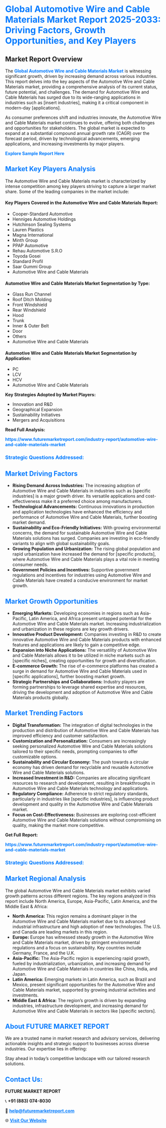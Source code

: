 <h1 style="color: #007BFF;">Global Automotive Wire and Cable Materials Market Report 2025-2033: Driving Factors, Growth Opportunities, and Key Players</h1>

<section id="overview">
<h2>Market Report Overview</h2>
<p>The <a href="https://www.futuremarketreport.com/industry-report/automotive-wire-and-cable-materials-market" style="color: #007BFF; text-decoration: none;"><strong>Global Automotive Wire and Cable Materials Market</strong></a> is witnessing significant growth, driven by increasing demand across various industries. This report delves into the key aspects of the Automotive Wire and Cable Materials market, providing a comprehensive analysis of its current status, future potential, and challenges. The demand for Automotive Wire and Cable Materials has surged due to its wide-ranging applications in industries such as [insert industries], making it a critical component in modern-day [applications].</p>
<p>As consumer preferences shift and industries innovate, the Automotive Wire and Cable Materials market continues to evolve, offering both challenges and opportunities for stakeholders. The global market is expected to expand at a substantial compound annual growth rate (CAGR) over the forecast period, driven by technological advancements, emerging applications, and increasing investments by major players.</p>
</section>

<section id="overview">
<p><a href="https://www.futuremarketreport.com/request-sample/reportId=49230" style="color: #007BFF; text-decoration: none;"><strong>Explore Sample Report Here</strong></a></p>
</section>

<section id="key-players">
<h2 style="color: #007BFF;">Market Key Players Analysis</h2>
<p>The Automotive Wire and Cable Materials market is characterized by intense competition among key players striving to capture a larger market share. Some of the leading companies in the market include:</p>
<h4>Key Players Covered in the Automotive Wire and Cable Materials Report:</h4>
<ul><li>Cooper-Standard Automotive</li><li>Henniges Automotive Holdings</li><li>Hutchinson Sealing Systems</li><li>Lauren Plastics</li><li>Magna International</li><li>Minth Group</li><li>PPAP Automotive</li><li>Rehau Automotive S.R.O</li><li>Toyoda Gosei</li><li>Standard Profil</li><li>Saar Gummi Group</li><li>Automotive Wire and Cable Materials</li></ul>
<h4>Automotive Wire and Cable Materials Market Segmentation by Type:</h4>
<ul><li>Glass Run Channel</li><li>Roof Ditch Molding</li><li>Front Windshield</li><li>Rear Windshield</li><li>Hood</li><li>Trunk</li><li>Inner &amp; Outer Belt</li><li>Door</li><li>Others</li><li>Automotive Wire and Cable Materials</li></ul>

<h4>Automotive Wire and Cable Materials Market Segmentation by Application:</h4>
<ul><li>PC</li><li>LCV</li><li>HCV</li><li>Automotive Wire and Cable Materials</li></ul>
<p><strong>Key Strategies Adopted by Market Players:</strong></p>
<ul>
<li>Innovation and R&D</li>
<li>Geographical Expansion</li>
<li>Sustainability Initiatives</li>
<li>Mergers and Acquisitions</li>
</ul>
</section>

<section>
<p><strong>Read Full Analysis: </strong></p><a href="https://www.futuremarketreport.com/industry-report/automotive-wire-and-cable-materials-market" style="color: #007BFF; text-decoration: none;"><strong>https://www.futuremarketreport.com/industry-report/automotive-wire-and-cable-materials-market</strong></a>
<h3 style="color: #007BFF;">Strategic Questions Addressed:</h3>
</section>

<section id="driving-factors">
<h2 style="color: #007BFF;">Market Driving Factors</h2>
<ul>
<li><strong>Rising Demand Across Industries:</strong> The increasing adoption of Automotive Wire and Cable Materials in industries such as [specific industries] is a major growth driver. Its versatile applications and cost-effectiveness make it a preferred choice among manufacturers.</li>
<li><strong>Technological Advancements:</strong> Continuous innovations in production and application technologies have enhanced the efficiency and performance of Automotive Wire and Cable Materials, further boosting market demand.</li>
<li><strong>Sustainability and Eco-Friendly Initiatives:</strong> With growing environmental concerns, the demand for sustainable Automotive Wire and Cable Materials solutions has surged. Companies are investing in eco-friendly variants to align with global sustainability goals.</li>
<li><strong>Growing Population and Urbanization:</strong> The rising global population and rapid urbanization have increased the demand for [specific products], where Automotive Wire and Cable Materials plays a vital role in meeting consumer needs.</li>
<li><strong>Government Policies and Incentives:</strong> Supportive government regulations and incentives for industries using Automotive Wire and Cable Materials have created a conducive environment for market growth.</li>
</ul>
</section>

<section id="growth-opportunities">
<h2 style="color: #007BFF;">Market Growth Opportunities</h2>
<ul>
<li><strong>Emerging Markets:</strong> Developing economies in regions such as Asia-Pacific, Latin America, and Africa present untapped potential for the Automotive Wire and Cable Materials market. Increasing industrialization and urbanization in these regions are key growth drivers.</li>
<li><strong>Innovative Product Development:</strong> Companies investing in R&D to create innovative Automotive Wire and Cable Materials products with enhanced features and applications are likely to gain a competitive edge.</li>
<li><strong>Expansion into Niche Applications:</strong> The versatility of Automotive Wire and Cable Materials allows it to be utilized in niche markets such as [specific niches], creating opportunities for growth and diversification.</li>
<li><strong>E-commerce Growth:</strong> The rise of e-commerce platforms has created a surge in demand for Automotive Wire and Cable Materials used in [specific applications], further boosting market growth.</li>
<li><strong>Strategic Partnerships and Collaborations:</strong> Industry players are forming partnerships to leverage shared expertise and resources, driving the development and adoption of Automotive Wire and Cable Materials products globally.</li>
</ul>
</section>

<section id="trending-factors">
<h2 style="color: #007BFF;">Market Trending Factors</h2>
<ul>
<li><strong>Digital Transformation:</strong> The integration of digital technologies in the production and distribution of Automotive Wire and Cable Materials has improved efficiency and customer satisfaction.</li>
<li><strong>Customization and Personalization:</strong> Consumers are increasingly seeking personalized Automotive Wire and Cable Materials solutions tailored to their specific needs, prompting companies to offer customizable options.</li>
<li><strong>Sustainability and Circular Economy:</strong> The push towards a circular economy has driven demand for recyclable and reusable Automotive Wire and Cable Materials solutions.</li>
<li><strong>Increased Investment in R&D:</strong> Companies are allocating significant resources to research and development, resulting in breakthroughs in Automotive Wire and Cable Materials technology and applications.</li>
<li><strong>Regulatory Compliance:</strong> Adherence to strict regulatory standards, particularly in industries like [specific industries], is influencing product development and quality in the Automotive Wire and Cable Materials market.</li>
<li><strong>Focus on Cost-Effectiveness:</strong> Businesses are exploring cost-efficient Automotive Wire and Cable Materials solutions without compromising on quality, making the market more competitive.</li>
</ul>
</section>

<section>
<p><strong>Get Full Report: </strong></p><a href="https://www.futuremarketreport.com/industry-report/automotive-wire-and-cable-materials-market" style="color: #007BFF; text-decoration: none;"><strong>https://www.futuremarketreport.com/industry-report/automotive-wire-and-cable-materials-market</strong></a>
<h3 style="color: #007BFF;">Strategic Questions Addressed:</h3>
</section>


<section id="regional-analysis">
<h2 style="color: #007BFF;">Market Regional Analysis</h2>
<p>The global Automotive Wire and Cable Materials market exhibits varied growth patterns across different regions. The key regions analyzed in this report include North America, Europe, Asia-Pacific, Latin America, and the Middle East & Africa:</p>
<ul>
<li><strong>North America:</strong> This region remains a dominant player in the Automotive Wire and Cable Materials market due to its advanced industrial infrastructure and high adoption of new technologies. The U.S. and Canada are leading markets in this region.</li>
<li><strong>Europe:</strong> Europe has witnessed steady growth in the Automotive Wire and Cable Materials market, driven by stringent environmental regulations and a focus on sustainability. Key countries include Germany, France, and the U.K.</li>
<li><strong>Asia-Pacific:</strong> The Asia-Pacific region is experiencing rapid growth, fueled by industrialization, urbanization, and increasing demand for Automotive Wire and Cable Materials in countries like China, India, and Japan.</li>
<li><strong>Latin America:</strong> Emerging markets in Latin America, such as Brazil and Mexico, present significant opportunities for the Automotive Wire and Cable Materials market, supported by growing industrial activities and investments.</li>
<li><strong>Middle East & Africa:</strong> The region’s growth is driven by expanding industries, infrastructure development, and increasing demand for Automotive Wire and Cable Materials in sectors like [specific sectors].</li>
</ul>
</section>

<footer>
<h2 style="color: #007BFF;">About FUTURE MARKET REPORT</h2>
<p>We are a trusted name in market research and advisory services, delivering actionable insights and strategic support to businesses across diverse industries. Our expertise lies in offering:</p>

<p>Stay ahead in today’s competitive landscape with our tailored research solutions.</p>

<h2 style="color: #007BFF;">Contact Us:</h2>
<p><strong>FUTURE MARKET REPORT</strong></p>
<p>📞 <strong>+91 (883) 074-8030</strong></p>
<p>📧 <strong><a href="mailto:help@futuremarketreport.com" style="color: #007BFF;">help@futuremarketreport.com</a></strong></p>
<p>🌐 <strong><a href="https://www.futuremarketreport.com/" style="color: #007BFF;">Visit Our Website</a></strong></p>
</footer>